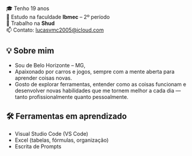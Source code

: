
🎓 Tenho 19 anos  
🏫 Estudo na faculdade **Ibmec** – 2º período  
💼 Trabalho na **Shud**  
📫 Contato: [lucasvmc2005@icloud.com](mailto:lucasvmc2005@icloud.com)

## 💡 Sobre mim
- Sou de Belo Horizonte – MG, 
- Apaixonado por carros e jogos, sempre com a mente aberta para aprender coisas novas.
- Gosto de explorar ferramentas, entender como as coisas funcionam e desenvolver novas habilidades que me tornem melhor a cada dia — tanto profissionalmente quanto pessoalmente.

## 🛠️ Ferramentas em aprendizado
- Visual Studio Code (VS Code)
- Excel (tabelas, fórmulas, organização)
- Escrita de Prompts
